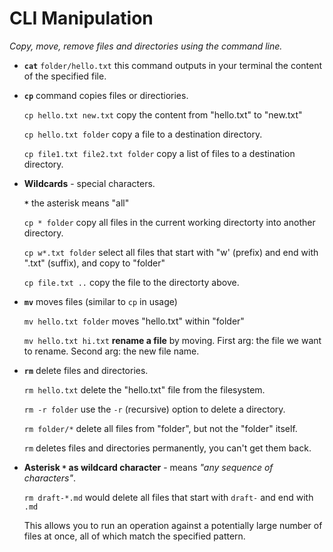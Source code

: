 # CLI Manipulation

_Copy, move, remove files and directories using the command line._

- **`cat`** `folder/hello.txt` this command outputs in your terminal the content of the specified file.

- **`cp`** command copies files or directiories.

  `cp hello.txt new.txt` copy the content from "hello.txt" to "new.txt"

  `cp hello.txt folder` copy a file to a destination directory.

  `cp file1.txt file2.txt folder` copy a list of files to a destination directory.

- **Wildcards** - special characters.

  **`*`** the asterisk means "all"

  `cp * folder` copy all files in the current working directorty into another directory.

  `cp w*.txt folder` select all files that start with "w' (prefix) and end with ".txt" (suffix), and copy to "folder"

  `cp file.txt ..` copy the file to the directorty above.

- **`mv`** moves files (similar to `cp` in usage)

  `mv hello.txt folder` moves "hello.txt" within "folder"

  `mv hello.txt hi.txt` **rename a file** by moving. First arg: the file we want to rename. Second arg: the new file name.

- **`rm`** delete files and directories.

  `rm hello.txt` delete the "hello.txt" file from the filesystem.

  `rm -r folder` use the `-r` (recursive) option to delete a directory.

  `rm folder/*` delete all files from "folder", but not the "folder" itself.

  `rm` deletes files and directories permanently, you can't get them back.

- **Asterisk `*` as wildcard character** - means _"any sequence of characters"_.

  `rm draft-*.md` would delete all files that start with `draft-` and end with `.md`

  This allows you to run an operation against a potentially large number of files at once, all of which match the specified pattern.
